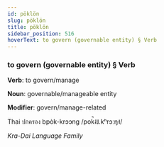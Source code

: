 ```yaml
---
id: pöklön
slug: pöklön
title: pöklön
sidebar_position: 516
hoverText: to govern (governable entity) § Verb
---
```


### to govern (governable entity) § Verb

**Verb**: to govern/manage

**Noun**: governable/manageable entity

**Modifier**: govern/manage-related

Thai ปกครอง bpòk-krɔɔng /pok̚˨˩.kʰrɔːŋ˧/

*Kra-Dai Language Family*